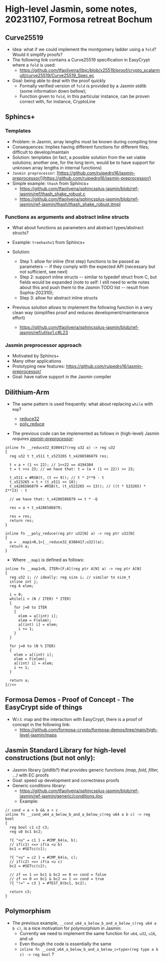 # High-level Jasmin, some notes, 20231107, Formosa retreat Bochum

## Curve25519

* Idea: what if we could implement the montgomery ladder using a `fold`? Would it simplify proofs?
* The following link contains a Curve25519 specification in EasyCrypt where a `fold` is used:
  * https://github.com/tfaoliveira/libjc/blob/x25519/proof/crypto_scalarmult/curve25519/Curve25519_Spec.ec
* Goal: being able to deal with the proof quickly
  * Formally verified version of `fold` is provided by a Jasmin stdlib (some information down bellow);
  * Function given to `fold`, in this particular instance, can be proven correct with, for instance, CryptoLine

## Sphincs+

### Templates

* Problem: in Jasmin, array lengths must be known during compiling time
* Consequences: Implies having different functions for different files; difficult to develop/maintain
* Solution: templates (in fact, a possible solution from the set viable solutions; another one, for the long term, would be to have support for unknown array lengths in internal functions)
* `Jasmin preprocessor`: [https://github.com/ruipedro16/jasmin-preprocessor/](https://github.com/ruipedro16/jasmin-preprocessor/)
* Simple example: `thash` from Sphincs+
  * https://github.com/tfaoliveira/sphincsplus-jasmin/blob/ref-jasmin/ref/thash_shake_robust.c
  * https://github.com/tfaoliveira/sphincsplus-jasmin/blob/ref-jasmin/ref-jasmin/thash/thash_shake_robust.jtmpl

### Functions as arguments and abstract inline structs
* What about functions as parameters and abstract types/abstract structs?
* Example: `treehashx1` from Sphincs+
* Solution: 
  * Step 1: allow for inline (first step) functions to be passed as parameters -- if they comply with the expected API (necessary but not sufficient, see next)
  * Step 2: support inline structs -- similar to typedef struct from C, but fields would be expanded (note to self: I still need to write notes about this and push them to the Jasmin TODO list -- result from Sophia-202310);
  * Step 3: allow for abstract inline structs

* Previous solution allows to implement the following function in a very clean way (simplifies proof and reduces development/maintenance effort)
  * https://github.com/tfaoliveira/sphincsplus-jasmin/blob/ref-jasmin/ref/utilsx1.c#L23

### Jasmin preprocessor approach 

* Motivated by Sphincs+ 
* Many other applications
* Prototyping new features: https://github.com/ruipedro16/jasmin-preprocessor/
* Goal: have native support in the Jasmin compiler


## Dilithium-Arm

* The same pattern is used frequently: what about replacing `while` with `map`?
  * [reduce32](https://github.com/PQClean/PQClean/blob/d3f62d23f651cc87810bac71ab5197a160f6b494/crypto_sign/dilithium3/clean/reduce.c#L33)
  * [poly_reduce](https://github.com/PQClean/PQClean/blob/d3f62d23f651cc87810bac71ab5197a160f6b494/crypto_sign/dilithium3/clean/poly.c#L20C6-L20C42)

* The previous code can be implemented as follows in (high-level) Jasmin *requires [jasmin-preprocessor](https://github.com/ruipedro16/jasmin-preprocessor/)*:

```
inline fn __reduce32_8380417(reg u32 a) -> reg u32
{
  reg u32 t t_x511 t_x523265 t_x4286586879 res;

  t = a + (1 << 22); // 1<<22 == 4194304
  t = t >>s 23; // we have that: t = (a + (1 << 22)) >> 23;

  t_x511 = #RSB(t, (t << 9)); // t * 2**9 - t
  t_x523265 = t + (t_x511 << 10);
  t_x4286586879 = #RSB(t, (t_x523265 << 13)); // ((t * 523265) * 2**13) - t
  
  // we have that: t_x4286586879 == t * -Q 

  res = a + t_x4286586879;

  res = res;
  return res;
}

inline fn __poly_reduce(reg ptr u32[N] a) -> reg ptr u32[N]
{
  a = __map1<N,1>[__reduce32_8380417;u32](a);
  return a;
}
```

* Where `__map1` is defined as follows:

```
inline fn __map1<N, ITER>[F;A](reg ptr A[N] a) -> reg ptr A[N]
{
  reg u32 i; // ideally: reg size i; // similar to size_t
  inline int j;
  reg A elem;

  i = 0;
  while(i < (N / ITER) * ITER)
  {
    for j=0 to ITER
    {
      elem = a[(int) i];
      elem = F(elem);
      a[(int) i] = elem;
      i += 1;
    }
  }

  for j=0 to (N % ITER)
  {
    elem = a[(int) i];
    elem = F(elem);
    a[(int) i] = elem;
    i += 1;
  }

  return a;
}//<>

```

## Formosa Demos - Proof of Concept - The EasyCrypt side of things

* W.r.t. map and the interaction with EasyCrypt, there is a proof of concept in the following link:
  * https://github.com/formosa-crypto/formosa-demos/tree/main/high-level-jasmin/maps


## Jasmin Standard Library for high-level constructions (but not only):

* Jasmin library (jstdlib?) that provides generic functions *(map, fold, filter, ...)* with EC proofs
* Goal: speed up development and correctness proofs
* Generic conditions library:
  * https://github.com/tfaoliveira/sphincsplus-jasmin/blob/ref-jasmin/ref-jasmin/generic/conditions.jinc
  * Example:
```
// cond = a < b && a < c
inline fn __cond_u64_a_below_b_and_a_below_c(reg u64 a b c) -> reg bool
{
  reg bool c1 c2 c3;
  reg u8 bc1 bc2;

  ?{ "<u" = c1 } = #CMP_64(a, b);
  // if(c1) <=> if(a <u b)
  bc1 = #SETcc(c1);

  ?{ "<u" = c2 } = #CMP_64(a, c);
  // if(c2) <=> if(a <u c)
  bc2 = #SETcc(c2);

  // zf == 1 => bc1 & bc2 == 0 => cond = false
  // zf == 0 => bc1 & bc2 == 1 => cond = true
  ?{ "!=" = c3 } = #TEST_8(bc1, bc2); 

  return c3;
}
```

## Polymorphism
* The previous example, `__cond_u64_a_below_b_and_a_below_c(reg u64 a b c)`, is a nice motivation for polymorphism in Jasmin:
  * Currently we need to implement the same function for `u64`, `u32`, `u16`, and `u8`
  * Even though the code is essentially the same
  * `inline fn __cond_u64_a_below_b_and_a_below_c<type>(reg type a b c) -> reg bool` ? 

